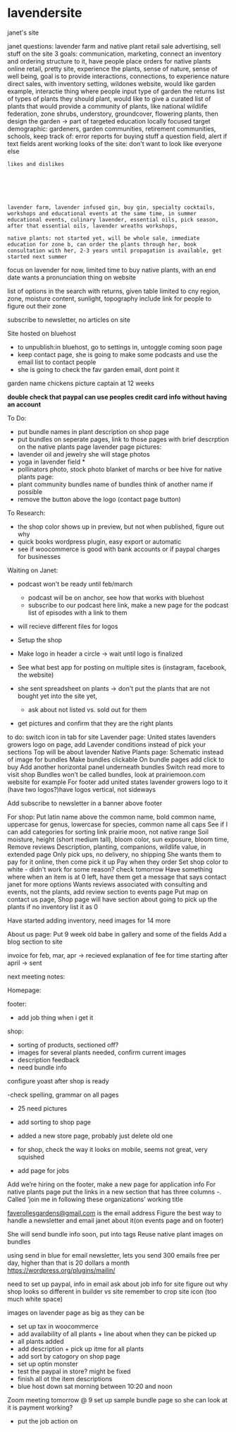# lavendersite
janet's site


janet questions: lavender farm and native plant retail sale advertising, sell stuff on the site 3 goals: communication, marketing, connect an inventory and ordering structure to it, have people place orders for native plants online retail, pretty site, experience the plants, sense of nature, sense of well being, goal is to provide interactions, connections, to experience nature direct sales, with inventory setting, wildones website, would like garden example, interactie thing where people input type of garden the returns list of types of plants they should plant, would like to give a curated list of plants that would provide a community of plants, like national wildlife federation, zone shrubs, understory, groundcover, flowering plants, then design the garden -> part of targeted education locally focused target demographic: gardeners, garden communities, retirement communities, schools, keep track of: error reports for buying stuff a question field, alert if text fields arent working looks of the site: don't want to look like everyone else

    likes and dislikes






    lavender farm, lavender infused gin, buy gin, specialty cocktails, workshops and educational events at the same time, in summer educational events, culinary lavender, essential oils, pick season, after that essential oils, lavender wreaths workshops,

    native plants: not started yet, will be whole sale, immediate education for zone b, can order the plants through her, book consultation with her, 2-3 years until propagation is available, get started next summer

focus on lavender for now, limited time to buy native plants, with an end date wants a pronunciation thing on website


list of options in the search with returns, given table limited to cny region, zone, moisture content, sunlight, topography include link for people to figure out their zone

subscribe to newsletter, no articles on site

Site hosted on bluehost

- to unpublish:in bluehost, go to settings in, untoggle coming soon page
- keep contact page, she is going to make some podcasts and use the email list to contact people
- she is going to check the fav garden email, dont point it


garden name chickens picture captain at 12 weeks

**double check that paypal can use peoples credit card info without having an account**


To Do:

- put bundle names in plant description on shop page
- put bundles on seperate pages, link to those pages with brief descrption on the native plants page
lavender page pictures:
- lavender oil and jewelry she will stage photos
- yoga in lavender field *
- pollinators photo, stock photo blanket of marchs or bee hive 
for native plants page:
- plant community bundles name of bundles think of another name if possible
- remove the button above the logo  (contact page button)

To Research:
- the shop color shows up in preview, but not when published, figure out why
- quick books wordpress plugin, easy export or automatic 
- see if woocommerce is good with bank accounts or if paypal charges for businesses

Waiting on Janet:
- podcast won't be ready until feb/march
    - podcast will be on anchor, see how that works with bluehost
    - subscribe to our podcast here link, make a new page for the podcast list of episodes with a link to them
- will recieve different files for logos


- Setup the shop 
- Make logo in header a circle -> wait until logo is finalized
- See what best app for posting on multiple sites is (instagram, facebook, the website)
- she sent spreadsheet on plants -> don't put the plants that are not bought yet into the site yet, 
    - ask about not listed vs. sold out for them
- get pictures and confirm that they are the right plants

    
    

to do:
switch icon in tab for site
Lavender page:
United states lavenders growers logo on page, add 
Lavender conditions instead of pick your sections
Top will be about lavender
Native Plants page:
Schematic instead of image for bundles
Make bundles clickable
 On bundle pages add click to buy
Add another horizontal panel underneath bundles 
Switch read more to visit shop
Bundles won’t be called bundles, look at prairiemoon.com website for example
For footer add united states lavender growers logo to it (have two logos?)have logos vertical, not sideways


Add subscribe to newsletter in a banner above footer

For shop:
Put latin name above the common name, bold common name, uppercase for genus, lowercase for species, common name all caps
See if I can add categories for sorting link prairie moon, not native range
Soil moisture, height (short medium tall), bloom color, sun exposure, bloom time, 
Remove reviews
Description, planting, companions, wildlife value, in extended page
Only pick ups, no delivery, no shipping
She wants them to pay for it online, then come pick it up
Pay when they order
Set shop color to white - didn't work for some reason? check tomorrow
Have something where when an item is at 0 left, have them get a message that says contact janet for more options
Wants reviews associated with consulting and events, not the plants, add review section to events page
Put map on contact us page, 
Shop page will have section about going to pick up the plants
if no inventory list it as 0

Have started adding inventory, need images for  14 more

About us page: 
Put 9 week old babe in gallery and some of the fields
Add a blog section to site



invoice for feb, mar, apr -> recieved
explanation of fee for time starting after april -> sent

next meeting notes:

Homepage:

footer: 
- add job thing when i get it

shop:
- sorting of products, sectioned off? 
- images for several plants needed, confirm current images
- description feedback
- need bundle info

configure yoast after shop is ready

-check spelling, grammar on all pages
- 25 need pictures
- add sorting to shop page
- added a new store page, probably just delete old one
- for shop, check the way it looks on mobile, seems not great, very squished

- add page for jobs

Add we’re hiring on the footer, make a new page for application info
For native plants page put the links in a new section that has three columns -. Called ‘join me in following these organizations’ working title

faverollesgardens@gmail.com is the email address
Figure the best way to handle a newsletter and email janet about it(on events page and on footer)


She will send bundle info soon, put into tags
Reuse native plant images on bundles

using send in blue for email newsletter, lets you send 300 emails free per day, higher than that is 20 dollars a month
https://wordpress.org/plugins/mailin/

need to set up paypal, info in email
ask about job info for site
figure out why shop looks so different in builder vs site
remember to crop site icon (too much white space)

images on lavender page as big as they can be
- set up tax in woocommerce
- add availability of all plants + line about when they can be picked up
- all plants added
- add description + pick up itme for all plants
- add sort by catogory on shop page
- set up optin monster
- test the paypal in store? might be fixed
- finish all ot the item descriptions
- blue host down sat morning between 10:20 and noon


Zoom meeting tomorrow @ 9
set up sample bundle page so she can look at it
is payment working?

- put the job action on
